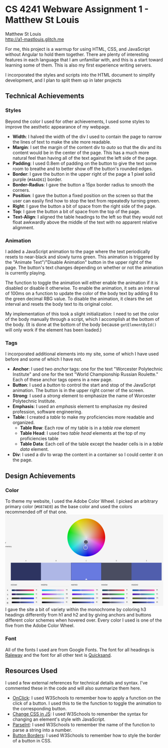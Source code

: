 # CS 4241 Webware Assignment 1 - Matthew St Louis

Matthew St Louis  
http://a1-mastlouis.glitch.me

For me, this project is a warmup for using HTML, CSS, and JavaScript without Angular to hold them together. There are plenty of interesting features in each language that I am unfamiliar with, and this is a start toward learning some of them. This is also my first experience writing servers.

I incorporated the styles and scripts into the HTML document to simplify development, and I plan to split them up in later projects

## Technical Achievements

### Styles
Beyond the color I used for other achievements, I used some styles to improve the aesthetic appearance of my webpage.
- __Width__: I halved the width of the div I used to contain the page to narrow the lines of text to make the site more readable.
- __Margin__: I set the margin of the content div to _auto_ so that the div and its content would be in the center of the page. This has a much more natural feel than having all of the text against the left side of the page.
- __Padding__: I used 0.8em of padding on the button to give the text some room to breathe and to better show off the button's rounded edges.
- __Border__: I gave the button in the upper right of the page a 1 pixel solid purple (`#4A4D61`) border.
- __Border-Radius__: I gave the button a 15px border radius to smooth the corners.
- __Position__: I gave the button a fixed position on the screen so that the user can easily find how to stop the text from repeatedly turning green.
- __Right__: I gave the button a bit of space from the right side of the page.
- __Top__: I gave the button a bit of space from the top of the page.
- __Text-Align__: I aligned the table headings to the left so that they would not float awkwardly above the middle of the text with no apparent relative alignment.

### Animation
I added a JavaScript animation to the page where the text periodically resets to near-black and slowly turns green. This animation is triggered by the "Animate Text"/"Disable Animation" button in the upper right of the page. The button's text changes depending on whether or not the animation is currently playing.

The function to toggle the animation will either enable the animation if it is disabled or disable it otherwise. To enable the animation, it sets an interval of 100ms on a function to update the color of the body text by adding 8 to the green decimal RBG value. To disable the animation, it clears the set interval and resets the body text to its original color.

My implementation of this took a slight initialization: I need to set the color of the body manually through a script, which I accomplish at the bottom of the body. (It is done at the bottom of the body because `getElementById()` will only work if the element has been loaded.)

### Tags
I incorporated additional elements into my site, some of which I have used before and some of which I have not.
- __Anchor__: I used two _anchor_ tags: one for the text "Worcester Polytechnic Institute" and one for the text "World Championship Russian Roulette." Each of these anchor tags opens in a new page.
- __Button__: I used a _button_ to control the start and stop of the JavaScript animation. The button is in the upper right corner of the screen.
- __Strong__: I used a _strong_ element to emphasize the name of Worcester Polytechnic Institute.
- __Emphasis__: I used an _emphasis_ element to emphasize my desired profession, software engineering.
- __Table__: I created a _table_ to make my proficiencies more readable and organized.
  - __Table Row__: Each row of my table is in a _table row_ element
  - __Table Head__: I used two _table head_ elements at the top of my proficiencies table
  - __Table Data__: Each cell of the table except the header cells is in a _table data_ element.
- __Div__: I used a div to wrap the content in a container so I could center it on the page.

## Design Achievements

### Color
To theme my website, I used the Adobe Color Wheel. I picked an arbitrary primary color (`#687AE0`) as the base color and used the colors recommended off of that one.
![Adobe Color Wheel](./MStL-Color-Wheel.png)
I gave the site a bit of variety within the monochrome by coloring h3 headings differently from h1 and h2 and by giving anchors and buttons different color schemes when hovered over. Every color I used is one of the five from the Adobe Color Wheel.

### Font
All of the fonts I used are from Google Fonts. The font for all headings is [Raleway](https://fonts.google.com/specimen/Raleway) and the font for all other text is [Quicksand](https://fonts.google.com/specimen/Quicksand).

## Resources Used
I used a few external references for technical details and syntax. I've commented these in the code and will also summarize them here.
- [OnClick](https://www.w3schools.com/jsref/event_onclick.asp): I used W3Schools to remember how to apply a function on the click of a button. I used this to tie the function to toggle the animation to the corresponding button.
- [Change CSS in JS](https://www.w3schools.com/js/js_htmldom_css.asp): I used W3Schools to remember the syntax for changing an element's style with JavaScript.
- [ParseInt](https://www.w3schools.com/jsref/jsref_parseInt.asp): I used W3Schools to remember the name of the function to parse a string into a number.
- [Button Borders](https://www.w3schools.com/CSSref/css3_pr_border-radius.asp): I used W3Schools to remember how to style the border of a button in CSS.

